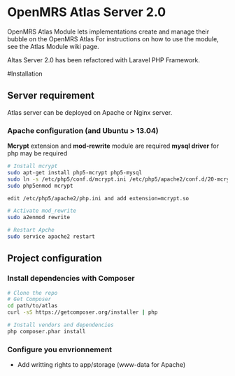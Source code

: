 OpenMRS Atlas Server 2.0
=====================

OpenMRS Atlas Module lets implementations create and manage their bubble on the OpenMRS Atlas
For instructions on how to use the module, see the Atlas Module wiki page.

Altas Server 2.0 has been refactored with Laravel PHP Framework.

#Installation
## Server requirement
Atlas server can be deployed on Apache or Nginx server. 
### Apache configuration (and Ubuntu > 13.04)
**Mcrypt** extension and **mod-rewrite** module are required
**mysql driver** for php may be required
```sh
# Install mcrypt
sudo apt-get install php5-mcrypt php5-mysql
sudo ln -s /etc/php5/conf.d/mcrypt.ini /etc/php5/apache2/conf.d/20-mcrypt.ini
sudo php5enmod mcrypt

edit /etc/php5/apache2/php.ini and add extension=mcrypt.so

# Activate mod_rewrite
sudo a2enmod rewrite

# Restart Apche
sudo service apache2 restart
```
## Project configuration

### Install dependencies with Composer
```sh
# Clone the repo
# Get Composer
cd path/to/atlas
curl -sS https://getcomposer.org/installer | php

# Install vendors and dependencies
php composer.phar install
```

### Configure you envrionnement

- Add writting rights to app/storage (www-data for Apache)

